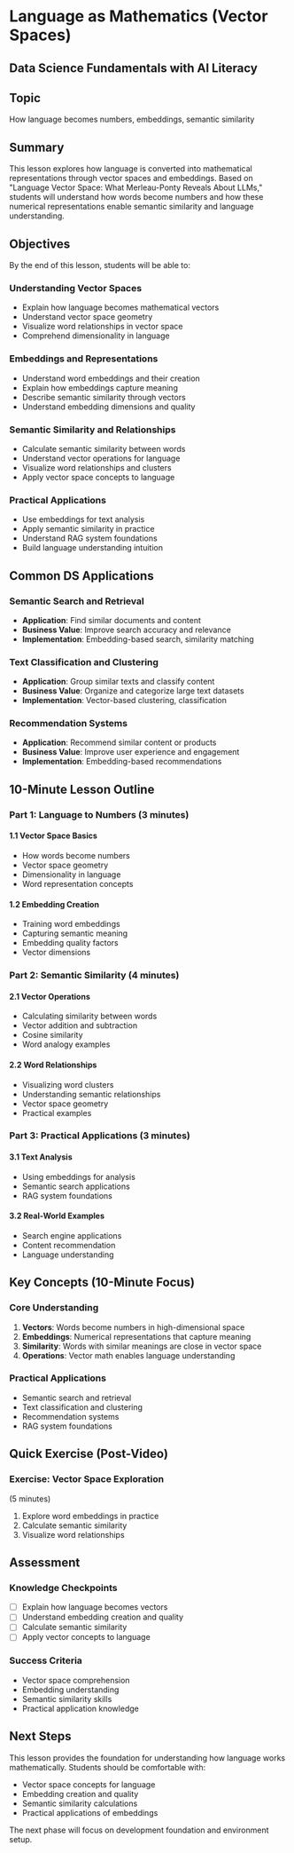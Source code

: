 # Language as Mathematics (Vector Spaces)
## Data Science Fundamentals with AI Literacy

## Topic
How language becomes numbers, embeddings, semantic similarity

## Summary
This lesson explores how language is converted into mathematical representations through vector spaces and embeddings. Based on "Language Vector Space: What Merleau-Ponty Reveals About LLMs," students will understand how words become numbers and how these numerical representations enable semantic similarity and language understanding.

## Objectives
By the end of this lesson, students will be able to:

### **Understanding Vector Spaces**
- Explain how language becomes mathematical vectors
- Understand vector space geometry
- Visualize word relationships in vector space
- Comprehend dimensionality in language

### **Embeddings and Representations**
- Understand word embeddings and their creation
- Explain how embeddings capture meaning
- Describe semantic similarity through vectors
- Understand embedding dimensions and quality

### **Semantic Similarity and Relationships**
- Calculate semantic similarity between words
- Understand vector operations for language
- Visualize word relationships and clusters
- Apply vector space concepts to language

### **Practical Applications**
- Use embeddings for text analysis
- Apply semantic similarity in practice
- Understand RAG system foundations
- Build language understanding intuition

## Common DS Applications

### **Semantic Search and Retrieval**
- **Application**: Find similar documents and content
- **Business Value**: Improve search accuracy and relevance
- **Implementation**: Embedding-based search, similarity matching

### **Text Classification and Clustering**
- **Application**: Group similar texts and classify content
- **Business Value**: Organize and categorize large text datasets
- **Implementation**: Vector-based clustering, classification

### **Recommendation Systems**
- **Application**: Recommend similar content or products
- **Business Value**: Improve user experience and engagement
- **Implementation**: Embedding-based recommendations

## 10-Minute Lesson Outline

### **Part 1: Language to Numbers (3 minutes)**

#### **1.1 Vector Space Basics**
- How words become numbers
- Vector space geometry
- Dimensionality in language
- Word representation concepts

#### **1.2 Embedding Creation**
- Training word embeddings
- Capturing semantic meaning
- Embedding quality factors
- Vector dimensions

### **Part 2: Semantic Similarity (4 minutes)**

#### **2.1 Vector Operations**
- Calculating similarity between words
- Vector addition and subtraction
- Cosine similarity
- Word analogy examples

#### **2.2 Word Relationships**
- Visualizing word clusters
- Understanding semantic relationships
- Vector space geometry
- Practical examples

### **Part 3: Practical Applications (3 minutes)**

#### **3.1 Text Analysis**
- Using embeddings for analysis
- Semantic search applications
- RAG system foundations

#### **3.2 Real-World Examples**
- Search engine applications
- Content recommendation
- Language understanding

## Key Concepts (10-Minute Focus)

### **Core Understanding**
1. **Vectors**: Words become numbers in high-dimensional space
2. **Embeddings**: Numerical representations that capture meaning
3. **Similarity**: Words with similar meanings are close in vector space
4. **Operations**: Vector math enables language understanding

### **Practical Applications**
- Semantic search and retrieval
- Text classification and clustering
- Recommendation systems
- RAG system foundations

## Quick Exercise (Post-Video)

### **Exercise: Vector Space Exploration**
 (5 minutes)
1. Explore word embeddings in practice
2. Calculate semantic similarity
3. Visualize word relationships

## Assessment

### **Knowledge Checkpoints**
- [ ] Explain how language becomes vectors
- [ ] Understand embedding creation and quality
- [ ] Calculate semantic similarity
- [ ] Apply vector concepts to language

### **Success Criteria**
- Vector space comprehension
- Embedding understanding
- Semantic similarity skills
- Practical application knowledge

## Next Steps

This lesson provides the foundation for understanding how language works mathematically. Students should be comfortable with:
- Vector space concepts for language
- Embedding creation and quality
- Semantic similarity calculations
- Practical applications of embeddings

The next phase will focus on development foundation and environment setup. 